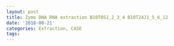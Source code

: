```yaml
---
layout: post
title: Zymo DNA RNA extraction B10T0S1_2_3_4 B10T24J1_5_6_12
date: '2018-08-21'
categories: Extraction, CASE
tags: 
---
```

